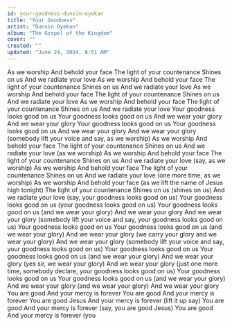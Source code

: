 ```yaml
---
id: your-goodness-dunsin-oyekan
title: "Your Goodness"
artist: "Dunsin Oyekan"
album: "The Gospel of the Kingdom"
cover: ""
created: ""
updated: "June 24, 2024, 8:51 AM"
---
```


As we worship
And behold your face
The light of your countenance
Shines on us
And we radiate your love
As we worship
And behold your face
The light of your countenance
Shines on us
And we radiate your love 
As we worship
And behold your face
The light of your countenance
Shines on us
And we radiate your love
As we worship
And behold your face
The light of your countenance
Shines on us
And we radiate your love
Your goodness looks good on us
Your goodness looks good on us
And we wear your glory
And we wear your glory
Your goodness looks good on us
Your goodness looks good on us
And we wear your glory
And we wear your glory (somebody lift your voice and say, as we worship)
As we worship
And behold your face
The light of your countenance
Shines on us
And we radiate your love (as we worship)
As we worship
And behold your face
The light of your countenance
Shines on us
And we radiate your love (say, as we worship)
As we worship
And behold your face
The light of your countenance
Shines on us
And we radiate your love (one more time, as we worship)
As we worship
And behold your face (as we lift the name of Jesus high tonight)
The light of your countenance
Shines on us (shines on us)
And we radiate your love (say, your goodness looks good on us)
Your goodness looks good on us (your goodness looks good on us)
Your goodness looks good on us (and we wear your glory)
And we wear your glory
And we wear your glory (somebody lift your voice and say, your goodness looks good on us)
Your goodness looks good on us
Your goodness looks good on us (and we wear your glory)
And we wear your glory (we carry your glory and we wear your glory)
And we wear your glory (somebody lift your voice and say, your goodness looks good on us)
Your goodness looks good on us
Your goodness looks good on us (and we wear your glory)
And we wear your glory (yes sir, we wear your glory)
And we wear your glory (just one more time, somebody declare, your goodness looks good on us)
Your goodness looks good on us
Your goodness looks good on us (and we wear your glory)
And we wear your glory (and we wear your glory)
And we wear your glory
You are good
And your mercy is forever
You are good
And your mercy is forever
You are good Jesus
And your mercy is forever (lift it up say)
You are good
And your mercy is forever (say, you are good Jesus)
You are good
And your mercy is forever (you